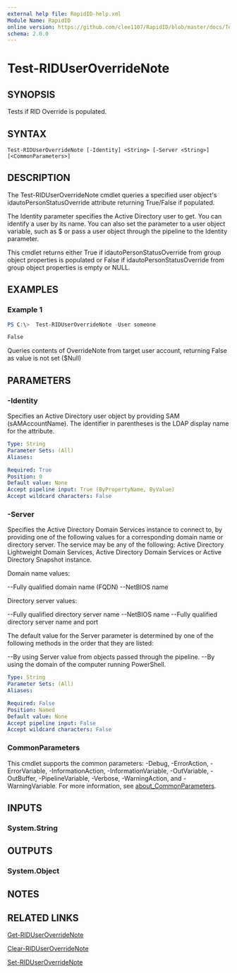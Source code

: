 ```yaml
---
external help file: RapidID-help.xml
Module Name: RapidID
online version: https://github.com/clee1107/RapidID/blob/master/docs/Test-RIDUserOverrideNote.md
schema: 2.0.0
---
```


# Test-RIDUserOverrideNote

## SYNOPSIS
Tests if RID Override is populated.

## SYNTAX

```
Test-RIDUserOverrideNote [-Identity] <String> [-Server <String>] [<CommonParameters>]
```

## DESCRIPTION
The Test-RIDUserOverrideNote cmdlet queries a specified user object's idautoPersonStatusOverride attribute returning True/False if populated.

The Identity parameter specifies the Active Directory user to get. You can identify a user by its name. You can also set the parameter to a user object variable, such as $<localGroupObject> or pass a user object through the pipeline to the Identity parameter.

This cmdlet returns either True if idautoPersonStatusOverride from group object properties is populated or False if idautoPersonStatusOverride from group object properties is empty or NULL.

## EXAMPLES

### Example 1
```powershell
PS C:\>  Test-RIDUserOverrideNote -User someone

False
```

Queries contents of OverrideNote from target user account, returning False as value is not set ($Null)

## PARAMETERS

### -Identity
Specifies an Active Directory user object by providing SAM (sAMAccountName). The identifier in parentheses is the LDAP display name for the attribute.

```yaml
Type: String
Parameter Sets: (All)
Aliases:

Required: True
Position: 0
Default value: None
Accept pipeline input: True (ByPropertyName, ByValue)
Accept wildcard characters: False
```

### -Server
Specifies the Active Directory Domain Services instance to connect to, by providing one of the following values for a corresponding domain name or directory server. The service may be any of the following: Active Directory Lightweight Domain Services, Active Directory Domain Services or Active Directory Snapshot instance.

Domain name values:

--Fully qualified domain name (FQDN)
--NetBIOS name

Directory server values:

--Fully qualified directory server name
--NetBIOS name
--Fully qualified directory server name and port

The default value for the Server parameter is determined by one of the following methods in the order that they are listed:

--By using Server value from objects passed through the pipeline.
--By using the domain of the computer running PowerShell.

```yaml
Type: String
Parameter Sets: (All)
Aliases:

Required: False
Position: Named
Default value: None
Accept pipeline input: False
Accept wildcard characters: False
```

### CommonParameters
This cmdlet supports the common parameters: -Debug, -ErrorAction, -ErrorVariable, -InformationAction, -InformationVariable, -OutVariable, -OutBuffer, -PipelineVariable, -Verbose, -WarningAction, and -WarningVariable. For more information, see [about_CommonParameters](http://go.microsoft.com/fwlink/?LinkID=113216).

## INPUTS

### System.String

## OUTPUTS

### System.Object
## NOTES

## RELATED LINKS
[Get-RIDUserOverrideNote](https://github.com/clee1107/RapidID/blob/master/docs/Get-RIDUserOverrideNote.md)

[Clear-RIDUserOverrideNote](https://github.com/clee1107/RapidID/blob/master/docs/Clear-RIDUserOverrideNote.md)

[Set-RIDUserOverrideNote](https://github.com/clee1107/RapidID/blob/master/docs/Set-RIDUserOverrideNote.md)